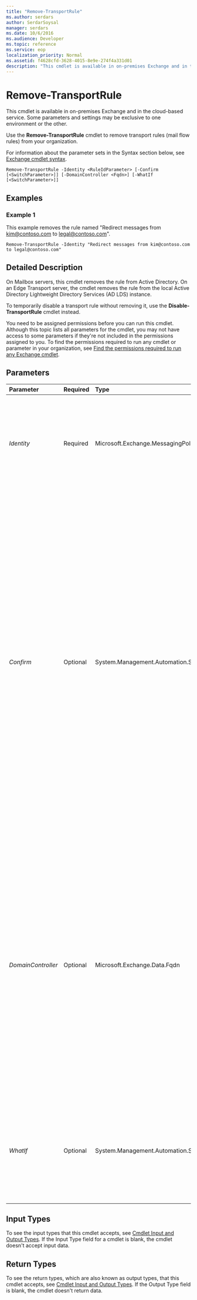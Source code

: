 ```yaml
---
title: "Remove-TransportRule"
ms.author: serdars
author: SerdarSoysal
manager: serdars
ms.date: 10/6/2016
ms.audience: Developer
ms.topic: reference
ms.service: eop
localization_priority: Normal
ms.assetid: f4628cfd-3628-4015-8e9e-274f4a331d01
description: "This cmdlet is available in on-premises Exchange and in the cloud-based service. Some parameters and settings may be exclusive to one environment or the other."
---
```


# Remove-TransportRule

This cmdlet is available in on-premises Exchange and in the cloud-based service. Some parameters and settings may be exclusive to one environment or the other. 
  
Use the **Remove-TransportRule** cmdlet to remove transport rules (mail flow rules) from your organization.
  
For information about the parameter sets in the Syntax section below, see [Exchange cmdlet syntax](https://technet.microsoft.com/library/bb123552.aspx). 
  
```
Remove-TransportRule -Identity <RuleIdParameter> [-Confirm [<SwitchParameter>]] [-DomainController <Fqdn>] [-WhatIf [<SwitchParameter>]]

```

## Examples
<a name="Examples"> </a>

### Example 1

This example removes the rule named "Redirect messages from kim@contoso.com to legal@contoso.com".
  
```
Remove-TransportRule -Identity "Redirect messages from kim@contoso.com to legal@contoso.com"
```

## Detailed Description
<a name="DetailedDescription"> </a>

On Mailbox servers, this cmdlet removes the rule from Active Directory. On an Edge Transport server, the cmdlet removes the rule from the local Active Directory Lightweight Directory Services (AD LDS) instance.
  
To temporarily disable a transport rule without removing it, use the **Disable-TransportRule** cmdlet instead.
  
You need to be assigned permissions before you can run this cmdlet. Although this topic lists all parameters for the cmdlet, you may not have access to some parameters if they're not included in the permissions assigned to you. To find the permissions required to run any cmdlet or parameter in your organization, see [Find the permissions required to run any Exchange cmdlet](https://technet.microsoft.com/library/mt432940.aspx).
  
## Parameters
<a name="DetailedDescription"> </a>

|**Parameter**|**Required**|**Type**|**Description**|
|:-----|:-----|:-----|:-----|
| _Identity_ <br/> |Required  <br/> |Microsoft.Exchange.MessagingPolicies.Rules.Tasks.RuleIdParameter  <br/> | The _Identity_ parameter specifies the rule that you want to remove. You can use any value that uniquely identifies the rule. For example: <br/>  Name <br/>  Distinguished name (DN) <br/>  GUID <br/> |
| _Confirm_ <br/> |Optional  <br/> |System.Management.Automation.SwitchParameter  <br/> | The _Confirm_ switch specifies whether to show or hide the confirmation prompt. How this switch affects the cmdlet depends on if the cmdlet requires confirmation before proceeding. <br/>  Destructive cmdlets (for example, **Remove-\*** cmdlets) have a built-in pause that forces you to acknowledge the command before proceeding. For these cmdlets, you can skip the confirmation prompt by using this exact syntax: `-Confirm:$false`.  <br/>  Most other cmdlets (for example, **New-\*** and **Set-\*** cmdlets) don't have a built-in pause. For these cmdlets, specifying the _Confirm_ switch without a value introduces a pause that forces you acknowledge the command before proceeding. <br/> |
| _DomainController_ <br/> |Optional  <br/> |Microsoft.Exchange.Data.Fqdn  <br/> |This parameter is available only in on-premises Exchange.  <br/> The  _DomainController_ parameter specifies the domain controller that's used by this cmdlet to read data from or write data to Active Directory. You identify the domain controller by its fully qualified domain name (FQDN). For example, `dc01.contoso.com`.  <br/> The  _DomainController_ parameter isn't supported on Edge Transport servers. An Edge Transport server uses the local instance of Active Directory Lightweight Directory Services (AD LDS) to read and write data. <br/> |
| _WhatIf_ <br/> |Optional  <br/> |System.Management.Automation.SwitchParameter  <br/> |The  _WhatIf_ switch simulates the actions of the command. You can use this switch to view the changes that would occur without actually applying those changes. You don't need to specify a value with this switch. <br/> |
   
## Input Types
<a name="InputTypes"> </a>

To see the input types that this cmdlet accepts, see [Cmdlet Input and Output Types](http://go.microsoft.com/fwlink/p/?linkId=616387). If the Input Type field for a cmdlet is blank, the cmdlet doesn't accept input data. 
  
## Return Types
<a name="ReturnTypes"> </a>

To see the return types, which are also known as output types, that this cmdlet accepts, see [Cmdlet Input and Output Types](http://go.microsoft.com/fwlink/p/?linkId=616387). If the Output Type field is blank, the cmdlet doesn't return data. 
  

